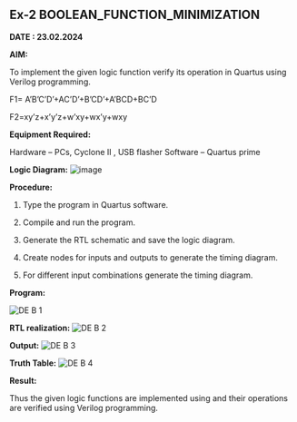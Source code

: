 ## Ex-2 BOOLEAN_FUNCTION_MINIMIZATION

**DATE : 23.02.2024**

**AIM:**

To implement the given logic function verify its operation in Quartus using Verilog programming.

F1= A’B’C’D’+AC’D’+B’CD’+A’BCD+BC’D 

F2=xy’z+x’y’z+w’xy+wx’y+wxy

**Equipment Required:**

Hardware – PCs, Cyclone II , USB flasher
Software – Quartus prime

**Logic Diagram:**
![image](https://github.com/JAYASREE24032006/BOOLEAN_FUNCTION_MINIMIZATION/assets/144360800/6f0c15b8-b793-4c94-8976-bd6aaa34f960)


**Procedure:**

1.	Type the program in Quartus software.

2.	Compile and run the program.

3.	Generate the RTL schematic and save the logic diagram.

4.	Create nodes for inputs and outputs to generate the timing diagram.

5.	For different input combinations generate the timing diagram.


**Program:**

![DE B 1](https://github.com/JAYASREE24032006/BOOLEAN_FUNCTION_MINIMIZATION/assets/144360800/12bb5910-8c44-42a9-8588-378064a94cb0)


**RTL realization:**
![DE B 2](https://github.com/JAYASREE24032006/BOOLEAN_FUNCTION_MINIMIZATION/assets/144360800/0508ff9a-5014-402c-92c4-ad39c199e638)


**Output:**
![DE B 3](https://github.com/JAYASREE24032006/BOOLEAN_FUNCTION_MINIMIZATION/assets/144360800/ef83bc3e-66e5-4789-b64b-5d29c6e3d53d)




**Truth Table:**
![DE B 4](https://github.com/JAYASREE24032006/BOOLEAN_FUNCTION_MINIMIZATION/assets/144360800/32256641-247c-4cc2-aad3-76cf8eedfbaf)


**Result:**

Thus the given logic functions are implemented using and their operations are verified using Verilog programming.

